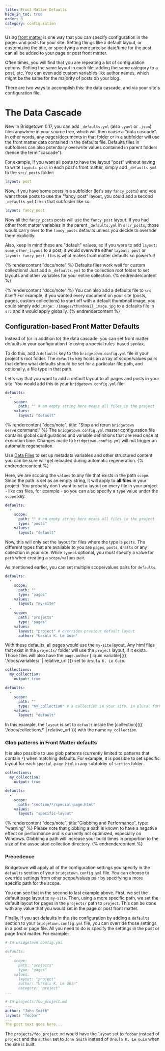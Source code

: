 ```yaml
---
title: Front Matter Defaults
hide_in_toc: true
order: 0
category: configuration
---
```


Using [front matter](/docs/front-matter/) is one way that you can specify configuration in the pages and posts for your site. Setting things like a default layout, or customizing the title, or specifying a more precise date/time for the post can all be added to your page or post front matter.

Often times, you will find that you are repeating a lot of configuration options. Setting the same layout in each file, adding the same category to a post, etc. You can even add custom variables like author names, which might be the same for the majority of posts on your blog.

There are two ways to accomplish this: the data cascade, and via your site's configuration file.

# The Data Cascade

New in Bridgetown 0.17, you can add `_defaults.yml` (also `.yaml` or `.json`) files anywhere in your source tree, which will then cause a "data cascade". In other words, any pages/documents in that folder or in a subfolder will use the front matter data contained in the defaults file. Defaults files in subfolders can also potentially overwrite values contained in parent folders (hence the term "cascade").

For example, if you want all posts to have the layout "post" without having to write `layout: post` in each post's front matter, simply add `_defaults.yml` to the `src/_posts` folder:

```yaml
layout: post
```

Now, if you have some posts in a subfolder (let's say `fancy_posts`) and you want those posts to use the "fancy\_post" layout, you could add a second `_defaults.yml` file in that subfolder like so:

```yaml
layout: fancy_post
```

Now all the `fancy_posts` posts will use the `fancy_post` layout. If you had other front matter variables in the parent `_defaults.yml` in `src/_posts`, those would carry over to the `fancy_posts` defaults unless you decide to override them explicitly.

Also, keep in mind these are "default" values, so if you were to add `layout: some_other_layout` to a post, it would overwrite either `layout: post` or `layout: fancy_post`. This is what makes front matter defaults so powerful!

{% rendercontent "docs/note" %}
Defaults files work well for custom collections! Just add a `_defaults.yml` to the collection root folder to set layouts and other variables for your entire collection.
{% endrendercontent %}

{% rendercontent "docs/note" %}
You can also add a defaults file to `src` itself! For example, if you wanted every document on your site (posts, pages, custom collections) to start off with a default thumbnail image, you could simply add `image: /images/thumbnail_image.jpg` to a defaults file in `src` and it would apply globally.
{% endrendercontent %}

## Configuration-based Front Matter Defaults

Instead of (or in addition to) the data cascade, you can set front matter defaults in your configuration file using a special rules-based syntax.

To do this, add a `defaults` key to the `bridgetown.config.yml` file in your project's root folder. The `defaults` key holds an array of scope/values pairs that define what defaults should be set for a particular file path, and optionally, a file type in that path.

Let's say that you want to add a default layout to all pages and posts in your site. You would add this to your `bridgetown.config.yml` file:

```yaml
defaults:
  -
    scope:
      path: "" # an empty string here means all files in the project
    values:
      layout: "default"
```

{% rendercontent "docs/note", title: "Stop and rerun <code>bridgetown serve</code> command." %}
The <code>bridgetown.config.yml</code> master configuration file contains global configurations
    and variable definitions that are read once at execution time. Changes made to <code>bridgetown.config.yml</code> will not trigger an automatic regeneration.
 
Use [Data Files](/docs/datafiles/) to set up metadata variables and other structured content you can be sure will get reloaded during automatic regeneration.
{% endrendercontent %}

Here, we are scoping the `values` to any file that exists in the path `scope`. Since the path is set as an empty string, it will apply to **all files** in your project. You probably don't want to set a layout on every file in your project - like css files, for example - so you can also specify a `type` value under the `scope` key.

```yaml
defaults:
  -
    scope:
      path: "" # an empty string here means all files in the project
      type: "posts"
    values:
      layout: "default"
```

Now, this will only set the layout for files where the type is `posts`.
The different types that are available to you are `pages`, `posts`, `drafts` or any collection in your site. While `type` is optional, you must specify a value for `path` when creating a `scope/values` pair.

As mentioned earlier, you can set multiple scope/values pairs for `defaults`.

```yaml
defaults:
  -
    scope:
      path: ""
      type: "pages"
    values:
      layout: "my-site"
  -
    scope:
      path: "projects"
      type: "pages"
    values:
      layout: "project" # overrides previous default layout
      author: "Ursula K. Le Guin"
```

With these defaults, all pages would use the `my-site` layout. Any html files that exist in the `projects/`
folder will use the `project` layout, if it exists. Those files will also have the `page.author`
[liquid variable]({{ '/docs/variables/' | relative_url }}) set to `Ursula K. Le Guin`.

```yaml
collections:
  my_collection:
    output: true

defaults:
  -
    scope:
      path: ""
      type: "my_collection" # a collection in your site, in plural form
    values:
      layout: "default"
```

In this example, the `layout` is set to `default` inside the
[collection]({{ '/docs/collections/' | relative_url }}) with the name `my_collection`.

### Glob patterns in Front Matter defaults

It is also possible to use glob patterns (currently limited to patterns that contain `*`) when matching defaults. For example, it is possible to set specific layout for each `special-page.html` in any subfolder of `section` folder.

```yaml
collections:
  my_collection:
    output: true

defaults:
  -
    scope:
      path: "section/*/special-page.html"
    values:
      layout: "specific-layout"
```

{% rendercontent "docs/note", title:"Globbing and Performance", type: "warning" %}
  Please note that globbing a path is known to have a negative effect on
  performance and is currently not optimized, especially on Windows.
  Globbing a path will increase your build times in proportion to the size
  of the associated collection directory.
{% endrendercontent %}

### Precedence

Bridgetown will apply all of the configuration settings you specify in the `defaults` section of your `bridgetown.config.yml` file. You can choose to override settings from other scope/values pair by specifying a more specific path for the scope.

You can see that in the second to last example above. First, we set the default page layout to `my-site`. Then, using a more specific path, we set the default layout for pages in the `projects/` path to `project`. This can be done with any value that you would set in the page or post front matter.

Finally, if you set defaults in the site configuration by adding a `defaults` section to your `bridgetown.config.yml` file, you can override those settings in a post or page file. All you need to do is specify the settings in the post or page front matter. For example:

```yaml
# In bridgetown.config.yml
...
defaults:
  -
    scope:
      path: "projects"
      type: "pages"
    values:
      layout: "project"
      author: "Ursula K. Le Guin"
      category: "project"
...
```

```yaml
# In projects/foo_project.md
---
author: "John Smith"
layout: "foobar"
---
The post text goes here...
```

The `projects/foo_project.md` would have the `layout` set to `foobar` instead
of `project` and the `author` set to `John Smith` instead of `Ursula K. Le Guin` when
the site is built.
